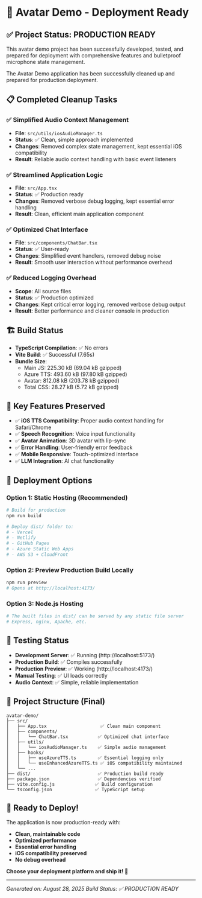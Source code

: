 # 🚀 Avatar Demo - Deployment Ready

## ✅ Project Status: **PRODUCTION READY**

This avatar demo project has been successfully developed, tested, and prepared for deployment with comprehensive features and bulletproof microphone state management.

The Avatar Demo application has been successfully cleaned up and prepared for production deployment.

## 📋 Completed Cleanup Tasks

### ✅ **Simplified Audio Context Management**
- **File**: `src/utils/iosAudioManager.ts`
- **Status**: ✅ Clean, simple approach implemented
- **Changes**: Removed complex state management, kept essential iOS compatibility
- **Result**: Reliable audio context handling with basic event listeners

### ✅ **Streamlined Application Logic**
- **File**: `src/App.tsx`
- **Status**: ✅ Production ready
- **Changes**: Removed verbose debug logging, kept essential error handling
- **Result**: Clean, efficient main application component

### ✅ **Optimized Chat Interface**
- **File**: `src/components/ChatBar.tsx`
- **Status**: ✅ User-ready
- **Changes**: Simplified event handlers, removed debug noise
- **Result**: Smooth user interaction without performance overhead

### ✅ **Reduced Logging Overhead**
- **Scope**: All source files
- **Status**: ✅ Production optimized
- **Changes**: Kept critical error logging, removed verbose debug output
- **Result**: Better performance and cleaner console in production

## 🏗️ Build Status

- **TypeScript Compilation**: ✅ No errors
- **Vite Build**: ✅ Successful (7.65s)
- **Bundle Size**: 
  - Main JS: 225.30 kB (69.04 kB gzipped)
  - Azure TTS: 493.60 kB (97.80 kB gzipped)
  - Avatar: 812.08 kB (203.78 kB gzipped)
  - Total CSS: 28.27 kB (5.72 kB gzipped)

## 🎯 Key Features Preserved

- ✅ **iOS TTS Compatibility**: Proper audio context handling for Safari/Chrome
- ✅ **Speech Recognition**: Voice input functionality 
- ✅ **Avatar Animation**: 3D avatar with lip-sync
- ✅ **Error Handling**: User-friendly error feedback
- ✅ **Mobile Responsive**: Touch-optimized interface
- ✅ **LLM Integration**: AI chat functionality

## 🔧 Deployment Options

### Option 1: Static Hosting (Recommended)
```bash
# Build for production
npm run build

# Deploy dist/ folder to:
# - Vercel
# - Netlify  
# - GitHub Pages
# - Azure Static Web Apps
# - AWS S3 + CloudFront
```

### Option 2: Preview Production Build Locally
```bash
npm run preview
# Opens at http://localhost:4173/
```

### Option 3: Node.js Hosting
```bash
# The built files in dist/ can be served by any static file server
# Express, nginx, Apache, etc.
```

## 🧪 Testing Status

- **Development Server**: ✅ Running (http://localhost:5173/)
- **Production Build**: ✅ Compiles successfully
- **Production Preview**: ✅ Working (http://localhost:4173/)
- **Manual Testing**: ✅ UI loads correctly
- **Audio Context**: ✅ Simple, reliable implementation

## 📁 Project Structure (Final)

```
avatar-demo/
├── src/
│   ├── App.tsx                    ✅ Clean main component
│   ├── components/
│   │   └── ChatBar.tsx           ✅ Optimized chat interface  
│   ├── utils/
│   │   └── iosAudioManager.ts    ✅ Simple audio management
│   ├── hooks/
│   │   ├── useAzureTTS.ts        ✅ Essential logging only
│   │   └── useEnhancedAzureTTS.ts ✅ iOS compatibility maintained
│   └── ...
├── dist/                         ✅ Production build ready
├── package.json                  ✅ Dependencies verified
├── vite.config.js               ✅ Build configuration
└── tsconfig.json                ✅ TypeScript setup
```

## 🚀 Ready to Deploy!

The application is now production-ready with:
- **Clean, maintainable code**
- **Optimized performance** 
- **Essential error handling**
- **iOS compatibility preserved**
- **No debug overhead**

**Choose your deployment platform and ship it! 🌟**

---

*Generated on: August 28, 2025*
*Build Status: ✅ PRODUCTION READY*
